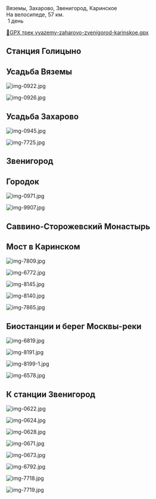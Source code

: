 
<link rel="stylesheet" href="../assets-custom/css/style-markdown.css">
<div class="cover-container" style="background-image: url('vyazemy-kolokolnya-1600.jpg');">
	<div class="cover-text">
		<div class="cover-title">
            Вяземы, Захарово, Звенигород, Каринское
        </div>
		<div class="cover-description">
			<div class="packages-location">
                <img loading="lazy" src="../assets-custom/icon-bike.png" alt="" class="cover-icon">
                <div class="h4-default regular">На велосипеде, 57 км.</div>
            </div>
            <div>
                <img class="cover-icon" loading="lazy" src="../assets-custom/icon-time.png" alt=""  />
                <span>1 день</span>
            </div>
		</div>
	</div>
</div>


<div id="map"></div>

[📍GPX трек vyazemy-zaharovo-zvenigorod-karinskoe.gpx](vyazemy-zaharovo-zvenigorod-karinskoe.gpx)

## Станция Голицыно


## Усадьба Вяземы

![img-0922.jpg](../0-images/zvenigorod/img-0922.jpg)

![img-0926.jpg](../0-images/zvenigorod/img-0926.jpg)



## Усадьба Захарово 

![img-0945.jpg](../0-images/zvenigorod/img-0945.jpg)

![img-7725.jpg](../0-images/zvenigorod/img-7725.jpg)

## Звенигород


## Городок

![img-0971.jpg](../0-images/zvenigorod/img-0971.jpg)

![img-9907.jpg](../0-images/zvenigorod/img-9907.jpg)



## Саввино-Сторожевский Монастырь



## Мост в Каринском

![img-7809.jpg](../0-images/zvenigorod/img-7809.jpg)

![img-6772.jpg](../0-images/zvenigorod/img-6772.jpg)

![img-8145.jpg](../0-images/zvenigorod/img-8145.jpg)

![img-8140.jpg](../0-images/zvenigorod/img-8140.jpg)

![img-7865.jpg](../0-images/zvenigorod/img-7865.jpg)



## Биостанции и берег Москвы-реки

![img-6819.jpg](../0-images/zvenigorod/img-6819.jpg)

![img-8191.jpg](../0-images/zvenigorod/img-8191.jpg)

![img-8199-1.jpg](../0-images/zvenigorod/img-8199-1.jpg)

![img-6578.jpg](../0-images/zvenigorod/img-6578.jpg)



## К станции Звенигород

![img-0622.jpg](../0-images/zvenigorod/img-0622.jpg)

![img-0624.jpg](../0-images/zvenigorod/img-0624.jpg)

![img-0628.jpg](../0-images/zvenigorod/img-0628.jpg)

![img-0671.jpg](../0-images/zvenigorod/img-0671.jpg)

![img-0673.jpg](../0-images/zvenigorod/img-0673.jpg)

![img-6792.jpg](../0-images/zvenigorod/img-6792.jpg)

![img-7718.jpg](../0-images/zvenigorod/img-7718.jpg)

![img-7719.jpg](../0-images/zvenigorod/img-7719.jpg)











<link href="https://api.mapbox.com/mapbox-gl-js/v3.10.0/mapbox-gl.css" rel="stylesheet">
<script src="https://api.mapbox.com/mapbox-gl-js/v3.10.0/mapbox-gl.js"></script>
<script src="https://cdn.jsdelivr.net/npm/js-yaml@4.1.0/dist/js-yaml.min.js"></script>
<script src="../assets-custom/js/cozy-journey.js"></script>
<script>architectMap({
    tracks: [
        {path: 'vyazemy-zaharovo-zvenigorod-karinskoe.gpx'}
    ],
    points: 'points.yaml',
    zoom: 7.2,
    center: [37.49433, 55.59333],
    fitDuration: 6000
});
</script>


